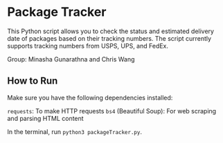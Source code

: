 # Package Tracker

This Python script allows you to check the status and estimated delivery date of packages based on their tracking numbers. The script currently supports tracking numbers from USPS, UPS, and FedEx.

Group: Minasha Gunarathna and Chris Wang

## How to Run

Make sure you have the following dependencies installed:

`requests`: To make HTTP requests
`bs4` (Beautiful Soup): For web scraping and parsing HTML content

In the terminal, run `python3 packageTracker.py`.
